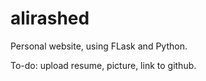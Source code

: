 # alirashed
Personal website, using FLask and Python. 

To-do: upload resume, picture, link to github.
